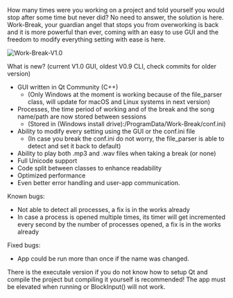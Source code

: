 How many times were you working on a project and told yourself you would stop after some time but never did? No need to answer, the solution is here.
Work-Break, your guardian angel that stops you from overworking is back and it is more powerful than ever, coming with an easy to use GUI and the freedom to modify everything setting with ease is here.

![Work-Break-V1.0](https://i.imgur.com/ZxYdFXr.png)

What is new? (current V1.0 GUI, oldest V0.9 CLI, check commits for older version)
- GUI written in Qt Community (C++)
  * (Only Windows at the moment is working because of the file_parser class, will update for macOS and Linux systems in next version)
- Processes, the time period of working and of the break and the song name/path are now stored between sessions
  * (Stored in (Windows install drive):/ProgramData/Work-Break/conf.ini)
- Ability to modify every setting using the GUI or the conf.ini file
  * (In case you break the conf.ini do not worry, the file_parser is able to detect and set it back to default)
- Ability to play both .mp3 and .wav files when taking a break (or none)
- Full Unicode support
- Code split between classes to enhance readability
- Optimized performance
- Even better error handling and user-app communication.

Known bugs:
- Not able to detect all processes, a fix is in the works already
- In case a process is opened multiple times, its timer will get incremented every second by the number of processes opened, a fix is in the works already

Fixed bugs:
- App could be run more than once if the name was changed.

There is the executale version if you do not know how to setup Qt and compile the project but compiling it yourself is recommended!
The app must be elevated when running or BlockInput() will not work.
